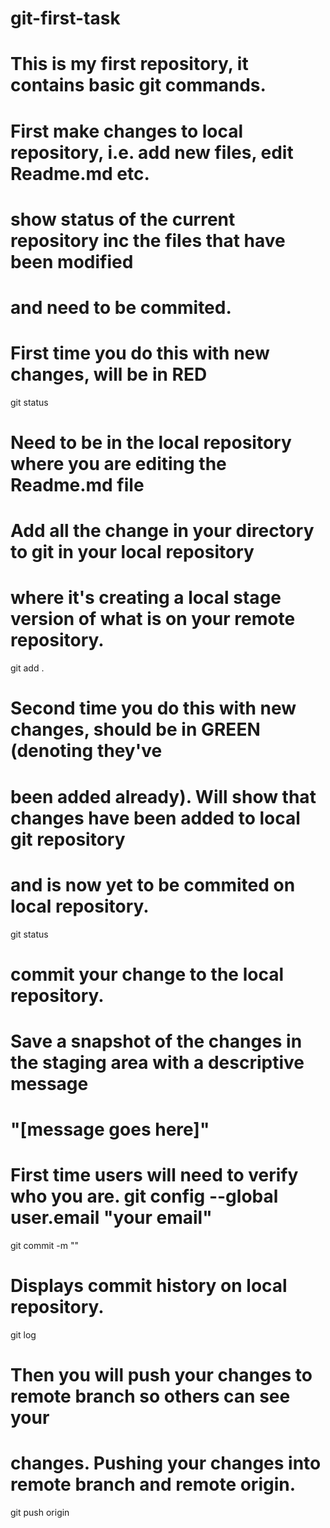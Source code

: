 # git-first-task

# This is my first repository, it contains basic git commands.
# First make changes to local repository, i.e. add new files, edit Readme.md etc.


# show status of the current repository inc the files that have been modified
# and need to be commited. 
# First time you do this with new changes, will be in RED
git status

# Need to be in the local repository where you are editing the Readme.md file
# Add all the change in your directory to git in your local repository 
# where it's creating a local stage version of what is on your remote repository.
git add . 

# Second time you do this with new changes, should be in GREEN (denoting they've
# been added already). Will show that changes have been added to local git repository 
# and is now yet to be commited on local repository.
git status


# commit your change to the local repository. 
# Save a snapshot of the changes in the staging area with a descriptive message 
# "[message goes here]"
# First time users will need to verify who you are. git config --global user.email "your email"
git commit -m ""

# Displays commit history on local repository.
git log

# Then you will push your changes to remote branch so others can see your 
# changes. Pushing your changes into remote branch and remote origin.
git push origin
